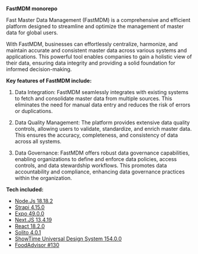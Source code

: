 **FastMDM monorepo**

Fast Master Data Management (FastMDM) is a comprehensive and efficient platform designed to streamline and optimize the management of master data for global users. 

With FastMDM, businesses can effortlessly centralize, harmonize, and maintain accurate and consistent master data across various systems and applications. This powerful tool enables companies to gain a holistic view of their data, ensuring data integrity and providing a solid foundation for informed decision-making.

**Key features of FastMDM include:**

1. Data Integration: FastMDM seamlessly integrates with existing systems to fetch and consolidate master data from multiple sources. This eliminates the need for manual data entry and reduces the risk of errors or duplications.

2. Data Quality Management: The platform provides extensive data quality controls, allowing users to validate, standardize, and enrich master data. This ensures the accuracy, completeness, and consistency of data across all systems.

3. Data Governance: FastMDM offers robust data governance capabilities, enabling organizations to define and enforce data policies, access controls, and data stewardship workflows. This promotes data accountability and compliance, enhancing data governance practices within the organization.

**Tech included:**
- [Node.Js 18.18.2](https://github.com/nodejs/node)
- [Strapi 4.15.0](https://github.com/strapi/strapi)
- [Expo 49.0.0](https://github.com/expo/examples)
- [Next.JS 13.4.19](https://github.com/vercel/next.js)
- [React 18.2.0](https://github.com/facebook/react/)
- [Solito 4.0.1](https://github.com/nandorojo/solito)
- [ShowTime Universal Design System 154.0.0](https://github.com/showtime-xyz/showtime-frontend/tree/staging)
- [FoodAdvisor #130](https://github.com/strapi/foodadvisor)

